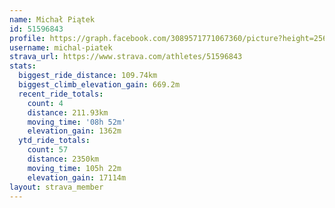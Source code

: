 ```yaml
---
name: Michał Piątek
id: 51596843
profile: https://graph.facebook.com/3089571771067360/picture?height=256&width=256
username: michal-piatek
strava_url: https://www.strava.com/athletes/51596843
stats:
  biggest_ride_distance: 109.74km
  biggest_climb_elevation_gain: 669.2m
  recent_ride_totals:
    count: 4
    distance: 211.93km
    moving_time: '08h 52m'
    elevation_gain: 1362m
  ytd_ride_totals:
    count: 57
    distance: 2350km
    moving_time: 105h 22m
    elevation_gain: 17114m
layout: strava_member
--- 
```

